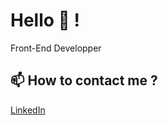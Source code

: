 # Hello 👋 !

Front-End Developper 

## 📫 How to contact me ?

[LinkedIn](https://www.linkedin.com/in/guillaumeblondel/)


